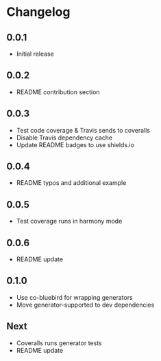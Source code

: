# Changelog

## 0.0.1

* Initial release

## 0.0.2

* README contribution section

## 0.0.3

* Test code coverage & Travis sends to coveralls
* Disable Travis dependency cache
* Update README badges to use shields.io

## 0.0.4

* README typos and additional example

## 0.0.5

* Test coverage runs in harmony mode

## 0.0.6

* README update

## 0.1.0

* Use co-bluebird for wrapping generators
* Move generator-supported to dev dependencies

## Next

* Coveralls runs generator tests
* README update
